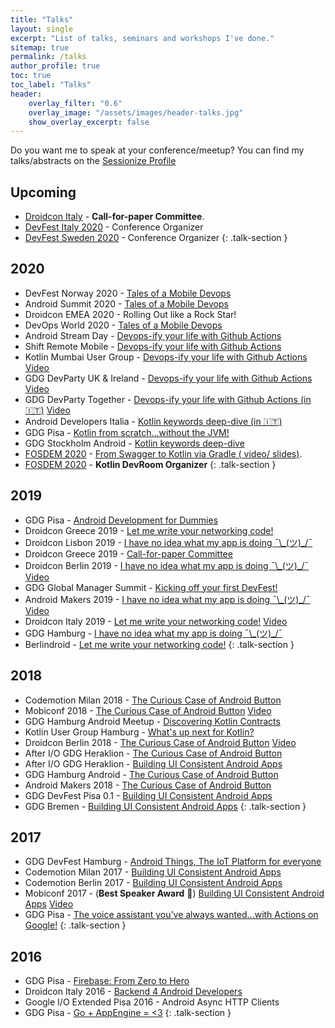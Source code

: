```yaml
---
title: "Talks"
layout: single
excerpt: "List of talks, seminars and workshops I've done."
sitemap: true
permalink: /talks
author_profile: true
toc: true
toc_label: "Talks"
header:
    overlay_filter: "0.6"
    overlay_image: "/assets/images/header-talks.jpg"
    show_overlay_excerpt: false
---
```


Do you want me to speak at your conference/meetup? You can find my talks/abstracts on the [Sessionize Profile](https://sessionize.com/cortinico/)

## Upcoming

* [Droidcon Italy](https://droidcon.it) - **Call-for-paper Committee**.
* [DevFest Italy 2020](https://devfest.it) - Conference Organizer
* [DevFest Sweden 2020](https://devfest.se) - Conference Organizer
{: .talk-section }

## 2020

* DevFest Norway 2020 - [<i class="fab fa-slideshare"></i> Tales of a Mobile Devops](https://bit.ly/mobiledevops)
* Android Summit 2020 - [<i class="fab fa-slideshare"></i> Tales of a Mobile Devops](https://bit.ly/mobiledevops)
* Droidcon EMEA 2020 - Rolling Out like a Rock Star!
* DevOps World 2020 - [<i class="fab fa-slideshare"></i> Tales of a Mobile Devops](https://bit.ly/mobiledevops)
* Android Stream Day - [<i class="fab fa-slideshare"></i> Devops-ify your life with Github Actions](https://bit.ly/ghactions)
* Shift Remote Mobile - [<i class="fab fa-slideshare"></i> Devops-ify your life with Github Actions](https://bit.ly/ghactions)
* Kotlin Mumbai User Group - [<i class="fab fa-slideshare"></i> Devops-ify your life with Github Actions](https://bit.ly/ghactions) [<i class="fab fa-youtube"></i> Video](https://youtu.be/3b8qOSHxGIw)
* GDG DevParty UK & Ireland - [<i class="fab fa-slideshare"></i> Devops-ify your life with Github Actions](https://bit.ly/ghactions) [<i class="fab fa-youtube"></i> Video](https://youtu.be/rR6ARVVfK5I?t=2667)
* GDG DevParty Together - [<i class="fab fa-slideshare"></i> Devops-ify your life with Github Actions (in 🇮🇹)](https://bit.ly/ghactions) [<i class="fab fa-youtube"></i> Video](https://bit.ly/ghactions-video)
* Android Developers Italia - [<i class="fab fa-youtube"></i> Kotlin keywords deep-dive (in 🇮🇹)](https://youtu.be/p_URjhF4gvo)
* GDG Pisa - [<i class="fab fa-youtube"></i> Kotlin from scratch...without the JVM!](https://youtu.be/y1xIp-DG2aw)
* GDG Stockholm Android - [<i class="fab fa-youtube"></i> Kotlin keywords deep-dive](https://youtu.be/B1ezr5rrpq8)
* [FOSDEM 2020](https://fosdem.org/2020/schedule/track/kotlin/) - [From Swagger to Kotlin via Gradle (<i class="fab fa-youtube"></i> video/ <i class="fab fa-slideshare"></i> slides)](https://fosdem.org/2020/schedule/event/kotlin_from_swagger_to_kotlin/).
* [FOSDEM 2020](https://fosdem.org/2020/schedule/track/kotlin/) - **Kotlin DevRoom Organizer**
{: .talk-section }
 
## 2019

* GDG Pisa - [Android Development for Dummies](https://www.meetup.com/GDG-Pisa/events/267072294/) 
* Droidcon Greece 2019 - [<i class="fab fa-slideshare"></i> Let me write your networking code!](http://bit.ly/slides-codegen)
* Droidcon Lisbon 2019 - [<i class="fab fa-slideshare"></i> I have no idea what my app is doing ¯\\\_(ツ)_/¯](http://bit.ly/ihavenoideawhatmyappisdoing)
* Droidcon Greece 2019 - [Call-for-paper Committee](https://droidcon.gr/)
* Droidcon Berlin 2019 - [<i class="fab fa-slideshare"></i> I have no idea what my app is doing ¯\\\_(ツ)_/¯](http://bit.ly/ihavenoideawhatmyappisdoing) [<i class="fab fa-youtube"></i> Video](https://www.droidcon.com/media-detail?video=352670033)
* GDG Global Manager Summit - [<i class="fab fa-slideshare"></i> Kicking off your first DevFest!](http://bit.ly/howtodevfest)
* Android Makers 2019 - [<i class="fab fa-slideshare"></i> I have no idea what my app is doing ¯\\\_(ツ)_/¯](http://bit.ly/ihavenoideawhatmyappisdoing) [<i class="fab fa-youtube"></i> Video](https://www.youtube.com/watch?v=GtZ-WZWoneQ)
* Droidcon Italy 2019 - [<i class="fab fa-slideshare"></i> Let me write your networking code!](http://bit.ly/slides-codegen) [<i class="fab fa-youtube"></i> Video](https://www.youtube.com/watch?v=A8kL2QYp8wE)
* GDG Hamburg - [<i class="fab fa-slideshare"></i> I have no idea what my app is doing ¯\\\_(ツ)_/¯](http://bit.ly/ihavenoideawhatmyappisdoing)
* Berlindroid - [<i class="fab fa-slideshare"></i> Let me write your networking code!](http://bit.ly/slides-codegen)
{: .talk-section }

## 2018

* Codemotion Milan 2018 - [<i class="fab fa-slideshare"></i> The Curious Case of Android Button](http://bit.ly/androidbuttons)
* Mobiconf 2018 - [<i class="fab fa-slideshare"></i> The Curious Case of Android Button](http://bit.ly/androidbuttons) [<i class="fab fa-youtube"></i> Video](https://www.youtube.com/watch?v=lUaAbWLLNxM)
* GDG Hamburg Android Meetup - [<i class="fab fa-slideshare"></i> Discovering Kotlin Contracts](http://bit.ly/ktcontracts-slides)
* Kotlin User Group Hamburg - [<i class="fab fa-slideshare"></i> What's up next for Kotlin?](http://bit.ly/kotlin13)
* Droidcon Berlin 2018 - [<i class="fab fa-slideshare"></i> The Curious Case of Android Button](http://bit.ly/androidbuttons) [<i class="fab fa-youtube"></i> Video](https://www.youtube.com/watch?v=6MmzwZMYWoA)
* After I/O GDG Heraklion - [<i class="fab fa-slideshare"></i> The Curious Case of Android Button](http://bit.ly/androidbuttons)
* After I/O GDG Heraklion - [<i class="fab fa-slideshare"></i> Building UI Consistent Android Apps](http://bit.ly/uiconsistency)
* GDG Hamburg Android - [<i class="fab fa-slideshare"></i> The Curious Case of Android Button](http://bit.ly/androidbuttons)
* Android Makers 2018 - [<i class="fab fa-slideshare"></i> The Curious Case of Android Button](http://bit.ly/androidbuttons)
* GDG DevFest Pisa 0.1 - [<i class="fab fa-slideshare"></i> Building UI Consistent Android Apps](http://bit.ly/uiconsistency)
* GDG Bremen - [<i class="fab fa-slideshare"></i> Building UI Consistent Android Apps](http://bit.ly/uiconsistency)
{: .talk-section }

## 2017

* GDG DevFest Hamburg - [<i class="fab fa-slideshare"></i> Android Things, The IoT Platform for everyone](http://bit.ly/devfesthh-iot)
* Codemotion Milan 2017 - [<i class="fab fa-slideshare"></i> Building UI Consistent Android Apps](http://bit.ly/uiconsistency)
* Codemotion Berlin 2017 - [<i class="fab fa-slideshare"></i> Building UI Consistent Android Apps](http://bit.ly/uiconsistency)
* Mobiconf 2017 - (**Best Speaker Award** 🎉) [<i class="fab fa-slideshare"></i> Building UI Consistent Android Apps](http://bit.ly/uiconsistency) [<i class="fab fa-youtube"></i> Video](https://www.youtube.com/watch?v=Af6HUzlF-7k)
* GDG Pisa - [<i class="fab fa-slideshare"></i> The voice assistant you’ve always wanted...with Actions on Google!](http://bit.ly/actionsongoogle)
{: .talk-section }

## 2016

* GDG Pisa - [<i class="fab fa-slideshare"></i> Firebase: From Zero to Hero](http://bit.ly/firebasefrom0tohero)
* Droidcon Italy 2016 - [<i class="fab fa-slideshare"></i> Backend 4 Android Developers](https://backend4android.github.io/)
* Google I/O Extended Pisa 2016 - Android Async HTTP Clients
* GDG Pisa - [<i class="fab fa-slideshare"></i> Go + AppEngine = <3](http://bit.ly/goappengine)
{: .talk-section }
